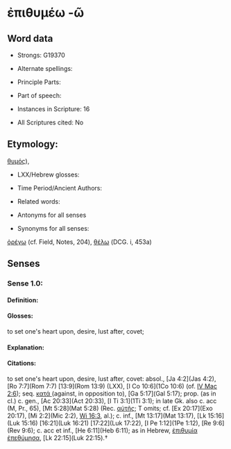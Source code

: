 # ἐπιθυμέω -ῶ

<!-- Status: S2=NeedsEdits -->
<!-- Lexica used for edits:   -->

## Word data

* Strongs: G19370

* Alternate spellings:



* Principle Parts: 


* Part of speech: 


* Instances in Scripture: 16

* All Scriptures cited: No

## Etymology: 

[θυμός]()), 

* LXX/Hebrew glosses: 


* Time Period/Ancient Authors: 


* Related words: 

* Antonyms for all senses

* Synonyms for all senses: 

 [ὀρέγω](../G37130/01.md) (cf. Field, Notes, 204), [θέλω]() (DCG. i, 453a) 

## Senses 


### Sense  1.0: 

#### Definition: 

#### Glosses: 

to set one's heart upon, desire, lust after, covet; 

#### Explanation: 


#### Citations: 

to set one's heart upon, desire, lust after, covet: absol., [Ja 4:2](Jas 4:2), [Ro 7:7](Rom 7:7) [13:9](Rom 13:9) (LXX), [I Co 10:6](1Co 10:6) (of. [IV Mac 2:6](4Macc.2.6)); seq. [κατά ]()(against, in opposition to), [Ga 5:17](Gal 5:17); prop. (as in cl.) c. gen., [Ac 20:33](Act 20:33), [I Ti 3:1](1Ti 3:1); in late Gk. also c. acc (M, Pr., 65), [Mt 5:28](Mat 5:28) (Rec. [αὐτῆς](); T omits; cf. [Ex 20:17](Exo 20:17), [Mi 2:2](Mic 2:2), [Wi 16:3](Wis.16.3), al.); c. inf., [Mt 13:17](Mat 13:17), [Lk 15:16](Luk 15:16) [16:21](Luk 16:21) [17:22](Luk 17:22), [I Pe 1:12](1Pe 1:12), [Re 9:6](Rev 9:6); c. acc et inf., [He 6:11](Heb 6:11); as in Hebrew, [ἐπιθυμία ἐπεθύμησα](), [Lk 22:15](Luk 22:15).†

